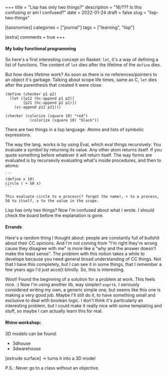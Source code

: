 +++
title = "Lisp has only two things?"
description = "16/??? Is this confusing or am I confused?"
date = 2022-01-24
draft = false
slug = "lisp-two-things"

[taxonomies]
categories = ["journal"]
tags = ["learning", "lisp"]

[extra]
comments = true
+++

#### My baby functional programming

So here's a first interesting concept on Rasket: `let`, it's a way of defining a list of functions. The content of `let` dies after the lifetime of the `define` dies.

But how does lifetime work?
As soon as there is no references/pointers to an object it's garbage.
Talking about scope life times, same as C, `let` dies after the parenthesis that created it were close.

```
(define (checker p1 p2)
  (let ([p12 (hc-append p1 p2)]
        [p21 (hc-append p2 p1)])
    (vc-append p12 p21)))

(checker (colorize (square 10) "red")
           (colorize (square 10) "black"))
```

There are two things in a lisp language. Atoms and lists of symbolic expressions.

The way the lang. works is by using Eval, which eval things recursively:
    You evaluate a symbol by returning its value.
    Any other atom returns itself.
    If you quote something before whatever it will return itself.
    The way forms are evaluated is by recursevily evaluating what's inside procedures, and then to atoms:

    ```
    (define x 10)
    circle ( + 50 x)
    ```

    This evaluate circle to a process(? forgot the name), + to a process, 50 to itself, x to the value in the scope.

Lisp has only two things?
Now I'm confused about what I wrote. I should check the board before the explanation is gone.

#### Errands

Here's a random thing I thought about: people are constantly full of bullshit about their CC opinions. And I'm not coming from "I'm right they're wrong cause they disagree with me" is more like a "why and the answer doesn't make the least sense". The problem with this notion takes a while to develope because you need general broad understanding of CC things. Not that I have this completely, but I can see it in some things, that I remember a few years ago I'd just acce[t blindly. So, this is interesting.

Woot! Found the beginning of a solution for a problem at work. This feels nice. :) Now I'm using another lib, way simpler! `exprtk`. I seriously considered writing my own, a generic simple one, but seems like this one is making a very good job. Maybe I'll still do it, to have something small and exclusive to deal with boolean logic. I don't think it's particularly an interesting problem, but I could make it really nice with some templating and stuff, so maybe I can actually learn this for real.

#### Rhino workshop:

3D models can be found:

* 3dhouse
* 3dwarehouse

[extrude surface] -> turns it into a 3D model

P.S.: Never go to a class without an objective.